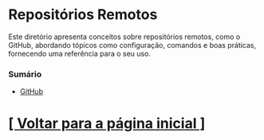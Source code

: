 # Repositórios Remotos

Este diretório apresenta conceitos sobre repositórios remotos, como o GitHub, abordando tópicos como configuração, comandos e boas práticas, fornecendo uma referência para o seu uso.

### Sumário

- [GitHub](./1-github/1-github.md)

# [[ Voltar para a página inicial ]](../README.md)